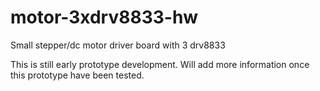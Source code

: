 # motor-3xdrv8833-hw
Small stepper/dc motor driver board with 3 drv8833

This is still early prototype development. Will add more information once this prototype have been tested.
